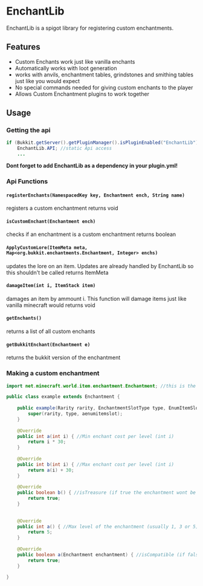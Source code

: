 # EnchantLib

EnchantLib is a spigot library for registering custom enchantments.

## Features

- Custom Enchants work just like vanilla enchants
- Automatically works with loot generation
- works with anvils, enchantment tables, grindstones and smithing tables just like you would expect
- No special commands needed for giving custom enchants to the player
- Allows Custom Enchantment plugins to work together

## Usage

### Getting the api

```java
if (Bukkit.getServer().getPluginManager().isPluginEnabled("EnchantLib")) {  
    EnchantLib.API; //static Api access
    ...
```
**Dont forget to add EnchantLib as a dependency in your plugin.yml!** 

### Api Functions

#### `registerEnchants(NamespacedKey key, Enchantment ench, String name)`
registers a custom enchantment
returns void

#### `isCustomEnchant(Enchantment ench)`
checks if an enchantment is a custom enchantment
returns boolean

#### `ApplyCustomLore(ItemMeta meta, Map<org.bukkit.enchantments.Enchantment, Integer> enchs)`
updates the lore on an item. Updates are already handled by EnchantLib so this shouldn't be called
returns ItemMeta

#### `damageItem(int i, ItemStack item)`
damages an item by ammount i. This function will damage items just like vanilla minecraft would
returns void

#### `getEnchants()`
returns a list of all custom enchants

#### `getBukkitEnchant(Enchantment e)`
returns the bukkit version of the enchantment

### Making a custom enchantment

```java
import net.minecraft.world.item.enchantment.Enchantment; //this is the NSM version of Enchantment

public class example extends Enchantment {
    
    public example(Rarity rarity, EnchantmentSlotType type, EnumItemSlot... aenumitemslot) {
		super(rarity, type, aenumitemslot);
	}
	
	@Override
	public int a(int i) { //Min enchant cost per level (int i)
	    return i * 30;
	}
	
	@Override
	public int b(int i) { //Max enchant cost per level (int i)
	    return a(i) + 30;
	}
	
	@Override
	public boolean b() { //isTreasure (if true the enchantment wont be obtainable with an enchantment table)
		return true;
	}
	
	
	@Override
	public int a() { //Max level of the enchantment (usually 1, 3 or 5)
		return 5;
	}
	
	@Override
	public boolean a(Enchantment enchantment) { //isCompatible (if false the enchantment wont apply)
		return true;
	}
    
}
```




